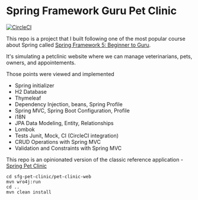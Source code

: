 
# Spring Framework Guru Pet Clinic

[![CircleCI](https://circleci.com/gh/youdev97/sfg-pet-clinic.svg?style=svg)](<LINK>)

This repo is a project that I built following one of the most popular course about Spring called [Spring Framework 5: Beginner to Guru](https://www.udemy.com/spring-framework-5-beginner-to-guru/?couponCode=GITHUB_SFGPETCLINIC).

It's simulating a petclinic website where we can manage veterinarians, pets, owners, and appointements.

Those points were viewed and implemented

* Spring initializer
* H2 Database
* Thymeleaf
* Dependency Injection, beans, Spring Profile
* Spring MVC, Spring Boot Configuration, Profile
* i18N
* JPA Data Modeling, Entity, Relationships
* Lombok
* Tests Junit, Mock, CI (CircleCI integration)
* CRUD Operations with Spring MVC
* Validation and Constraints with Spring MVC

This repo is an opinionated version of the classic reference application - [Spring Pet Clinic](https://github.com/spring-projects/spring-petclinic)

```console
cd sfg-pet-clinic/pet-clinic-web
mvn wro4j:run
cd ..
mvn clean install
```

